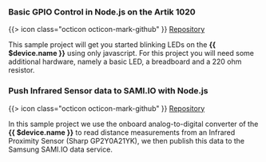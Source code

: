 ### Basic GPIO Control in Node.js on the Artik 1020

{{> icon class="octicon octicon-mark-github" }}
[Repository](https://github.com/resin-io-projects/artik-gpio-node)

This sample project will get you started blinking LEDs on the **{{ $device.name }}** using only javascript. For this project you will need some additional hardware, namely a basic LED, a breadboard and a 220 ohm resistor.

### Push Infrared Sensor data to SAMI.IO with Node.js

{{> icon class="octicon octicon-mark-github" }}
[Repository](https://github.com/resin-io-projects/resin-artik-cloud-publisher)

In this sample project we use the onboard analog-to-digital converter of the **{{ $device.name }}** to read distance measurements from an Infrared Proximity Sensor (Sharp GP2Y0A21YK), we then publish this data to the Samsung SAMI.IO data service.
